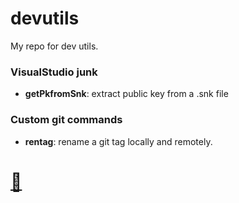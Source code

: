 # devutils

My repo for dev utils.

### VisualStudio junk

* **getPkfromSnk**: extract public key from a .snk file

### Custom git commands

* **rentag**: rename a git tag locally and remotely. 

# [:octopus:](mailto:ceres.rohana@gmail.com) 